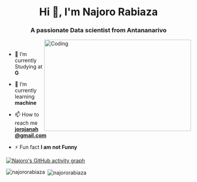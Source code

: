<h1 align="center">Hi 👋, I'm Najoro Rabiaza</h1>
<h3 align="center">A passionate Data scientist from Antananarivo</h3>
<img align="right" alt="Coding" height=250 width=400 src="https://camo.githubusercontent.com/8a9c7f854df987a0b488caf7b4ca6fb56e368e1a0b85602574da94c19d1c2d2e/68747470733a2f2f70687973696373677572756b756c2e66696c65732e776f726470726573732e636f6d2f323031392f30322f6368617261637465722d312e676966" />
<br>


- 🔭 I’m currently Studying at **G**

- 🌱 I’m currently learning **machine**

- 📫 How to reach me **jorojanah@gmail.com**

- ⚡ Fun fact **I am not Funny**



[![Najoro's GitHub activity graph](https://activity-graph.herokuapp.com/graph?username=najororabiaza&&theme=xcode)](https://github.com/najororabiaza)

<p><img align="left" src="https://github-readme-stats.vercel.app/api/top-langs?username=najororabiaza&show_icons=true&locale=en&layout=compact&theme=tokyonight" alt="najororabiaza" /></p>

<p>&nbsp;<img align="center" src="https://github-readme-stats.vercel.app/api?username=najororabiaza&show_icons=true&locale=en&theme=tokyonight" alt="najororabiaza" /></p>

